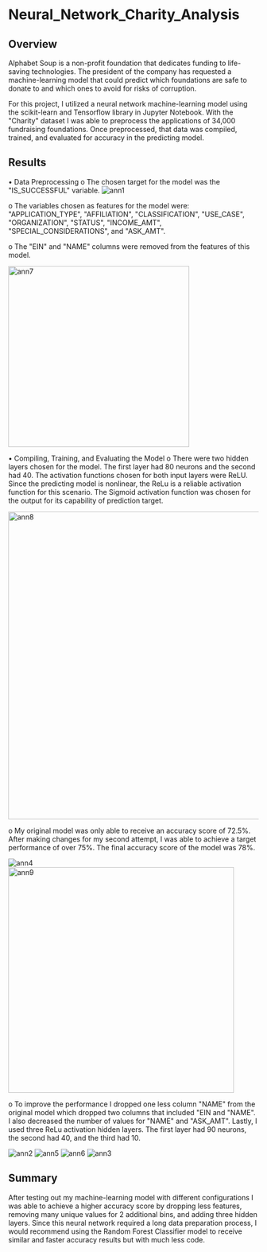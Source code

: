 # Neural_Network_Charity_Analysis
## Overview
Alphabet Soup is a non-profit foundation that dedicates funding to life-saving technologies. The president of the company has requested a machine-learning model that could predict which foundations are safe to donate to and which ones to avoid for risks of corruption. 

For this project, I utilized a neural network machine-learning model using the scikit-learn and Tensorflow library in Jupyter Notebook. With the "Charity" dataset I was able to preprocess the applications of 34,000 fundraising foundations. Once preprocessed, that data was compiled, trained, and evaluated for accuracy in the predicting model. 

## Results
•	Data Preprocessing
o	The chosen target for the model was the "IS_SUCCESSFUL" variable.
![ann1](https://user-images.githubusercontent.com/106359564/228892641-860d157a-6100-49e4-b156-2e914d5c8c86.png)

o	The variables chosen as features for the model were: "APPLICATION_TYPE", "AFFILIATION", "CLASSIFICATION", "USE_CASE", "ORGANIZATION", "STATUS", "INCOME_AMT", "SPECIAL_CONSIDERATIONS", and "ASK_AMT".


o	The "EIN" and "NAME" columns were removed from the features of this model.

<img width="364" alt="ann7" src="https://user-images.githubusercontent.com/106359564/228977477-d982d80f-f412-445e-b43a-caaab8faf3d1.png">


•	Compiling, Training, and Evaluating the Model
o	There were two hidden layers chosen for the model. The first layer had 80 neurons and the second had 40. The activation functions chosen for both input layers were ReLU. Since the predicting model is nonlinear, the ReLu is a reliable activation function for this scenario. The Sigmoid activation function was chosen for the output for its capability of prediction target.

<img width="619" alt="ann8" src="https://user-images.githubusercontent.com/106359564/228977525-67279560-1f47-47df-a613-26c7aa060168.png">


o	My original model was only able to receive an accuracy score of 72.5%. After making changes for my second attempt, I was able to achieve a target performance of over 75%. The final accuracy score of the model was 78%.

![ann4](https://user-images.githubusercontent.com/106359564/228893530-412aed84-71f4-45e6-ad90-b955326c7c05.png)
<img width="454" alt="ann9" src="https://user-images.githubusercontent.com/106359564/228977565-b03cbdd3-9e8b-4b56-b8ff-2a7c9fdada5d.png">


o	To improve the performance I dropped one less column "NAME" from the original model which dropped two columns that included "EIN and "NAME". I also decreased the number of values for "NAME" and "ASK_AMT". Lastly, I used three ReLu activation hidden layers. The first layer had 90 neurons, the second had 40, and the third had 10.

![ann2](https://user-images.githubusercontent.com/106359564/228892699-13cc4022-b55f-4278-aed7-87e74362da86.png)
![ann5](https://user-images.githubusercontent.com/106359564/228893846-6fded30a-85ec-4867-b32f-eb4c7ef59a22.png)
![ann6](https://user-images.githubusercontent.com/106359564/228893862-a0ec1357-e3f2-44d8-a5e0-0c0885acea26.png)
![ann3](https://user-images.githubusercontent.com/106359564/228893387-4a456d49-5d55-4f7d-a400-f0ef9c03959c.png)


## Summary
After testing out my machine-learning model with different configurations I was able to achieve a higher accuracy score by dropping less features, removing many unique values for 2 additional bins, and adding three hidden layers. Since this neural network required a long data preparation process, I would recommend using the Random Forest Classifier model to receive similar and faster accuracy results but with much less code.




